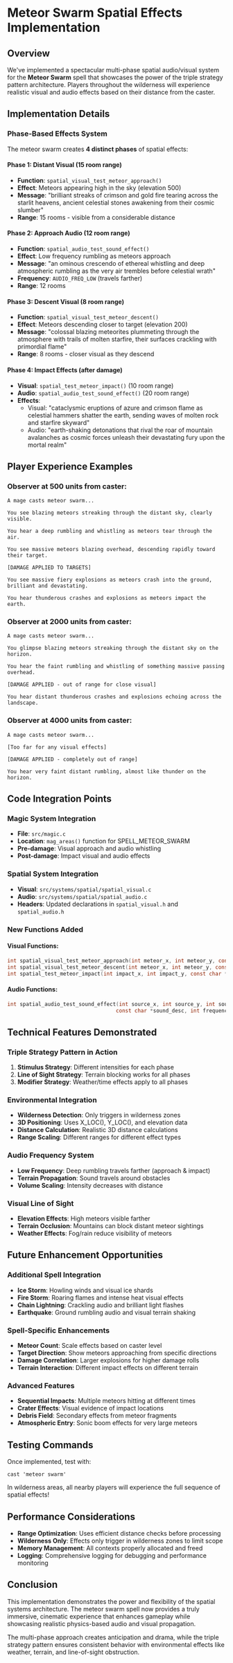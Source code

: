 # Meteor Swarm Spatial Effects Implementation

## Overview

We've implemented a spectacular multi-phase spatial audio/visual system for the **Meteor Swarm** spell that showcases the power of the triple strategy pattern architecture. Players throughout the wilderness will experience realistic visual and audio effects based on their distance from the caster.

## Implementation Details

### Phase-Based Effects System

The meteor swarm creates **4 distinct phases** of spatial effects:

#### **Phase 1: Distant Visual (15 room range)**
- **Function**: `spatial_visual_test_meteor_approach()`
- **Effect**: Meteors appearing high in the sky (elevation 500)
- **Message**: "brilliant streaks of crimson and gold fire tearing across the starlit heavens, ancient celestial stones awakening from their cosmic slumber"
- **Range**: 15 rooms - visible from a considerable distance

#### **Phase 2: Approach Audio (12 room range)**  
- **Function**: `spatial_audio_test_sound_effect()`
- **Effect**: Low frequency rumbling as meteors approach
- **Message**: "an ominous crescendo of ethereal whistling and deep atmospheric rumbling as the very air trembles before celestial wrath"
- **Frequency**: `AUDIO_FREQ_LOW` (travels farther)
- **Range**: 12 rooms

#### **Phase 3: Descent Visual (8 room range)**
- **Function**: `spatial_visual_test_meteor_descent()`
- **Effect**: Meteors descending closer to target (elevation 200)
- **Message**: "colossal blazing meteorites plummeting through the atmosphere with trails of molten starfire, their surfaces crackling with primordial flame"
- **Range**: 8 rooms - closer visual as they descend

#### **Phase 4: Impact Effects (after damage)**
- **Visual**: `spatial_test_meteor_impact()` (10 room range)
- **Audio**: `spatial_audio_test_sound_effect()` (20 room range)
- **Effects**: 
  - Visual: "cataclysmic eruptions of azure and crimson flame as celestial hammers shatter the earth, sending waves of molten rock and starfire skyward"
  - Audio: "earth-shaking detonations that rival the roar of mountain avalanches as cosmic forces unleash their devastating fury upon the mortal realm"

## Player Experience Examples

### **Observer at 500 units from caster:**
```
A mage casts meteor swarm...

You see blazing meteors streaking through the distant sky, clearly visible.

You hear a deep rumbling and whistling as meteors tear through the air.

You see massive meteors blazing overhead, descending rapidly toward their target.

[DAMAGE APPLIED TO TARGETS]

You see massive fiery explosions as meteors crash into the ground, brilliant and devastating.

You hear thunderous crashes and explosions as meteors impact the earth.
```

### **Observer at 2000 units from caster:**
```
A mage casts meteor swarm...

You glimpse blazing meteors streaking through the distant sky on the horizon.

You hear the faint rumbling and whistling of something massive passing overhead.

[DAMAGE APPLIED - out of range for close visual]

You hear distant thunderous crashes and explosions echoing across the landscape.
```

### **Observer at 4000 units from caster:**
```
A mage casts meteor swarm...

[Too far for any visual effects]

[DAMAGE APPLIED - completely out of range]

You hear very faint distant rumbling, almost like thunder on the horizon.
```

## Code Integration Points

### **Magic System Integration**
- **File**: `src/magic.c`
- **Location**: `mag_areas()` function for SPELL_METEOR_SWARM
- **Pre-damage**: Visual approach and audio whistling
- **Post-damage**: Impact visual and audio effects

### **Spatial System Integration**
- **Visual**: `src/systems/spatial/spatial_visual.c`
- **Audio**: `src/systems/spatial/spatial_audio.c`
- **Headers**: Updated declarations in `spatial_visual.h` and `spatial_audio.h`

### **New Functions Added**

#### Visual Functions:
```c
int spatial_visual_test_meteor_approach(int meteor_x, int meteor_y, const char *meteor_desc, int visual_range);
int spatial_visual_test_meteor_descent(int meteor_x, int meteor_y, const char *meteor_desc, int visual_range);
int spatial_test_meteor_impact(int impact_x, int impact_y, const char *impact_desc, int range);
```

#### Audio Functions:
```c
int spatial_audio_test_sound_effect(int source_x, int source_y, int source_z, 
                                   const char *sound_desc, int frequency, int range);
```

## Technical Features Demonstrated

### **Triple Strategy Pattern in Action**
1. **Stimulus Strategy**: Different intensities for each phase
2. **Line of Sight Strategy**: Terrain blocking works for all phases
3. **Modifier Strategy**: Weather/time effects apply to all phases

### **Environmental Integration**
- **Wilderness Detection**: Only triggers in wilderness zones
- **3D Positioning**: Uses X_LOC(), Y_LOC(), and elevation data
- **Distance Calculation**: Realistic 3D distance calculations
- **Range Scaling**: Different ranges for different effect types

### **Audio Frequency System**
- **Low Frequency**: Deep rumbling travels farther (approach & impact)
- **Terrain Propagation**: Sound travels around obstacles
- **Volume Scaling**: Intensity decreases with distance

### **Visual Line of Sight**
- **Elevation Effects**: High meteors visible farther
- **Terrain Occlusion**: Mountains can block distant meteor sightings
- **Weather Effects**: Fog/rain reduce visibility of meteors

## Future Enhancement Opportunities

### **Additional Spell Integration**
- **Ice Storm**: Howling winds and visual ice shards
- **Fire Storm**: Roaring flames and intense heat visual effects
- **Chain Lightning**: Crackling audio and brilliant light flashes
- **Earthquake**: Ground rumbling audio and visual terrain shaking

### **Spell-Specific Enhancements**
- **Meteor Count**: Scale effects based on caster level
- **Target Direction**: Show meteors approaching from specific directions
- **Damage Correlation**: Larger explosions for higher damage rolls
- **Terrain Interaction**: Different impact effects on different terrain

### **Advanced Features**
- **Sequential Impacts**: Multiple meteors hitting at different times
- **Crater Effects**: Visual evidence of impact locations
- **Debris Field**: Secondary effects from meteor fragments
- **Atmospheric Entry**: Sonic boom effects for very large meteors

## Testing Commands

Once implemented, test with:
```
cast 'meteor swarm'
```

In wilderness areas, all nearby players will experience the full sequence of spatial effects!

## Performance Considerations

- **Range Optimization**: Uses efficient distance checks before processing
- **Wilderness Only**: Effects only trigger in wilderness zones to limit scope
- **Memory Management**: All contexts properly allocated and freed
- **Logging**: Comprehensive logging for debugging and performance monitoring

## Conclusion

This implementation demonstrates the power and flexibility of the spatial systems architecture. The meteor swarm spell now provides a truly immersive, cinematic experience that enhances gameplay while showcasing realistic physics-based audio and visual propagation.

The multi-phase approach creates anticipation and drama, while the triple strategy pattern ensures consistent behavior with environmental effects like weather, terrain, and line-of-sight obstruction.
